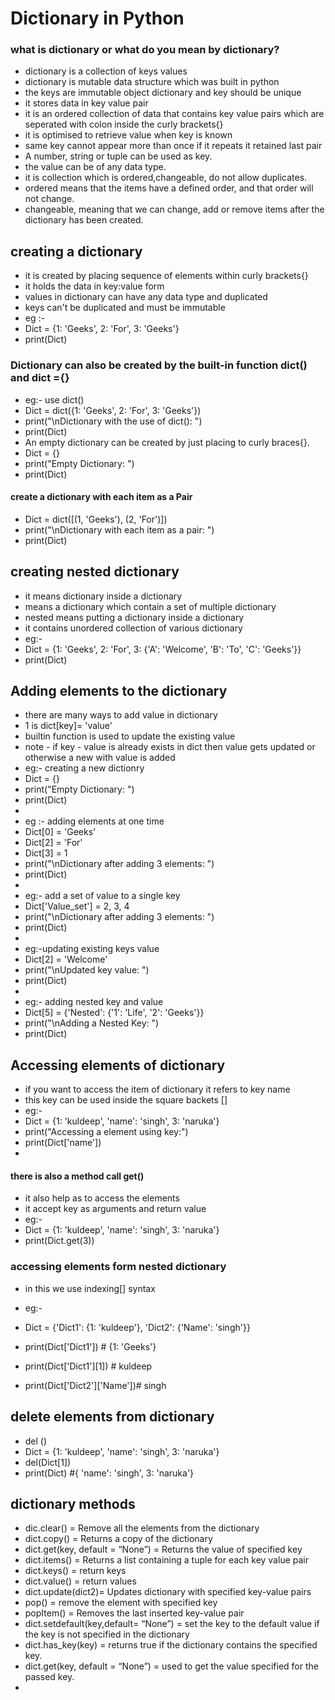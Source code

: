 # Dictionary in Python
### what is dictionary or what do you mean by dictionary?
- dictionary is a collection of keys values
- dictionary is mutable data structure which was built in python
- the keys are immutable object dictionary and key should be unique 
- it stores data in key value pair
- it is an ordered collection of data that contains key value pairs which are seperated with colon inside the curly brackets{}
- it is optimised to retrieve value when key is known 
- same key cannot appear more than once if it repeats it retained last pair
- A number, string or tuple can be used as key.
- the value can be of any data type.
- it is collection which is ordered,changeable, do not allow duplicates.
- ordered means  that the items have a defined order, and that order will not change.
- changeable, meaning that we can change, add or remove items after the dictionary has been created.


##  creating a dictionary
- it is created by placing sequence of elements within curly brackets{}
- it holds the data in key:value form
- values in dictionary can have any data type and duplicated
- keys can't be duplicated and must be immutable
- eg :-
- Dict = {1: 'Geeks', 2: 'For', 3: 'Geeks'}
- print(Dict)
### Dictionary can also be created by the built-in function dict() and dict ={}
- eg:- use dict()
- Dict = dict({1: 'Geeks', 2: 'For', 3: 'Geeks'})
- print("\nDictionary with the use of dict(): ")
- print(Dict)
- An empty dictionary can be created by just placing to curly braces{}. 
- Dict = {}
- print("Empty Dictionary: ")
- print(Dict)
#### create a dictionary with each item as a Pair
- Dict = dict([(1, 'Geeks'), (2, 'For')])
- print("\nDictionary with each item as a pair: ")
- print(Dict)

## creating nested dictionary 
- it means dictionary inside a dictionary
- means a dictionary which contain a set of multiple dictionary
- nested means putting a dictionary inside a dictionary
- it contains unordered collection of various dictionary 
- eg:-
- Dict = {1: 'Geeks', 2: 'For', 3: {'A': 'Welcome', 'B': 'To', 'C': 'Geeks'}}
- print(Dict)

## Adding elements to the dictionary
- there are many ways to add value in dictionary 
- 1 is dict[key]= 'value'
- builtin function is used to update the existing value
- note - if key - value is already exists in dict then value gets updated or otherwise a new with value is added
- eg:- creating a new dictionry 
- Dict = {}
- print("Empty Dictionary: ")
- print(Dict)
-
- eg :- adding elements at one time
- Dict[0] = 'Geeks'
- Dict[2] = 'For'
- Dict[3] = 1
- print("\nDictionary after adding 3 elements: ")
- print(Dict)
- 
- eg:- add a set of value to a single key 
- Dict['Value_set'] = 2, 3, 4
- print("\nDictionary after adding 3 elements: ")
- print(Dict)
- 
-  eg:-updating existing keys value 
- Dict[2] = 'Welcome'
- print("\nUpdated key value: ")
- print(Dict)
- 
- eg:- adding nested key and value
- Dict[5] = {'Nested': {'1': 'Life', '2': 'Geeks'}}
- print("\nAdding a Nested Key: ")
- print(Dict)


## Accessing elements of dictionary
- if you want to access the item of dictionary it refers to key name
- this key can be used inside the square backets []
- eg:-
- Dict = {1: 'kuldeep', 'name': 'singh', 3: 'naruka'}
- print("Accessing a element using key:")
- print(Dict['name'])
-
#### there is also a method call get()
- it also help as to access the elements
- it accept key as arguments and return value 
- eg:-
- Dict = {1: 'kuldeep', 'name': 'singh', 3: 'naruka'}
- print(Dict.get(3))

### accessing elements form nested dictionary 
- in this we use indexing[] syntax
-  eg:-
- Dict = {'Dict1': {1: 'kuldeep'},
        'Dict2': {'Name': 'singh'}}

- print(Dict['Dict1']) # {1: 'Geeks'}
- print(Dict['Dict1'][1]) # kuldeep
- print(Dict['Dict2']['Name'])# singh


## delete elements from dictionary 
- del ()
- Dict = {1: 'kuldeep', 'name': 'singh', 3: 'naruka'}
- del(Dict[1]) 
- print(Dict) #{ 'name': 'singh', 3: 'naruka'}



## dictionary methods
- dic.clear() = Remove all the elements from the dictionary
- dict.copy() = Returns a copy of the dictionary
- dict.get(key, default = “None”) = Returns the value of specified key
- dict.items() = Returns a list containing a tuple for each key value pair
- dict.keys() = return  keys
- dict.value() = return values
- dict.update(dict2)= Updates dictionary with specified key-value pairs
- pop() = remove the element with specified key
- popItem() = Removes the last inserted key-value pair
- dict.setdefault(key,default= “None”) = set the key to the default value if the key is not specified in the dictionary
- dict.has_key(key) = returns true if the dictionary contains the specified key.
- dict.get(key, default = “None”) = used to get the value specified for the passed key.
- 